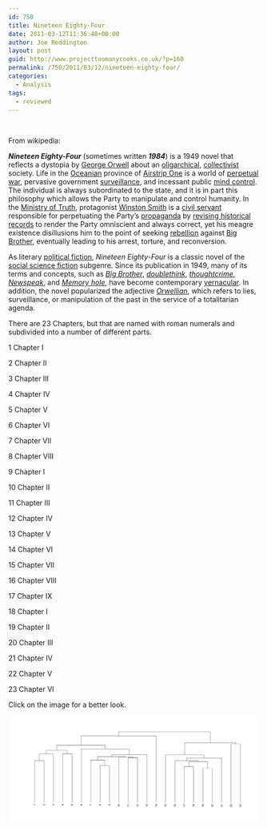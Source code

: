 ```yaml
---
id: 750
title: Nineteen Eighty-Four
date: 2011-03-12T11:36:48+00:00
author: Joe Reddington
layout: post
guid: http://www.projecttoomanycooks.co.uk/?p=160
permalink: /750/2011/03/12/nineteen-eighty-four/
categories:
  - Analysis
tags:
  - reviewed
---
```

&nbsp;

From wikipedia:

_**Nineteen Eighty-Four**_ (sometimes written _**1984**_) is a 1949 novel that reflects a dystopia by [George Orwell](http://en.wikipedia.org/wiki/George_Orwell) about an [oligarchical](http://en.wikipedia.org/wiki/Oligarchy "Oligarchy"), [collectivist](http://en.wikipedia.org/wiki/Collectivist "Collectivist") society. Life in the [Oceanian](http://en.wikipedia.org/wiki/Oceania_%28Nineteen_Eighty-Four%29 "Oceania (Nineteen Eighty-Four)") province of [Airstrip One](http://en.wikipedia.org/wiki/Airstrip_One "Airstrip One") is a world of [perpetual war](http://en.wikipedia.org/wiki/Perpetual_war), pervasive government [surveillance](http://en.wikipedia.org/wiki/Surveillance), and incessant public [mind control](http://en.wikipedia.org/wiki/Mind_control). The individual is always subordinated to the state, and it is in part this philosophy which allows the Party to manipulate and control humanity. In the [Ministry of Truth](http://en.wikipedia.org/wiki/Ministry_of_Truth), protagonist [Winston Smith](http://en.wikipedia.org/wiki/Winston_Smith) is a [civil servant](http://en.wikipedia.org/wiki/Civil_servant "Civil servant") responsible for perpetuating the Party&#8217;s [propaganda](http://en.wikipedia.org/wiki/Propaganda) by [revising historical records](http://en.wikipedia.org/wiki/Historical_revisionism_%28negationism%29 "Historical revisionism (negationism)") to render the Party omniscient and always correct, yet his meagre existence disillusions him to the point of seeking [rebellion](http://en.wikipedia.org/wiki/Rebellion) against [Big Brother](http://en.wikipedia.org/wiki/Big_Brother_%28Nineteen_Eighty-Four%29 "Big Brother (Nineteen Eighty-Four)"), eventually leading to his arrest, torture, and reconversion.

As literary [political fiction](http://en.wikipedia.org/wiki/Political_fiction), _Nineteen Eighty-Four_ is a classic novel of the [social science fiction](http://en.wikipedia.org/wiki/Social_science_fiction) subgenre. Since its publication in 1949, many of its terms and concepts, such as _[Big Brother](http://en.wikipedia.org/wiki/Big_Brother_%28Nineteen_Eighty-Four%29 "Big Brother (Nineteen Eighty-Four)")_, _[doublethink](http://en.wikipedia.org/wiki/Doublethink)_, _[thoughtcrime](http://en.wikipedia.org/wiki/Thoughtcrime)_, _[Newspeak](http://en.wikipedia.org/wiki/Newspeak)_, and _[Memory hole](http://en.wikipedia.org/wiki/Memory_hole)_, have become contemporary [vernacular](http://en.wikipedia.org/wiki/Vernacular). In addition, the novel popularized the adjective _[Orwellian](http://en.wikipedia.org/wiki/Orwellian)_, which refers to lies, surveillance, or manipulation of the past in the service of a totalitarian agenda.

There are 23 Chapters, but that are named with roman numerals and subdivided into a number of different parts.

1 Chapter I
  
2 Chapter II
  
3 Chapter III
  
4 Chapter IV
  
5 Chapter V
  
6 Chapter VI
  
7 Chapter VII
  
8 Chapter VIII
  
9 Chapter I
  
10 Chapter II
  
11 Chapter III
  
12 Chapter IV
  
13 Chapter V
  
14 Chapter VI
  
15 Chapter VII
  
16 Chapter VIII
  
17 Chapter IX
  
18 Chapter I
  
19 Chapter II
  
20 Chapter III
  
21 Chapter IV
  
22 Chapter V
  
23 Chapter VI

Click on the image for a better look.

![Alt text](/assets/uploads/2011/03/Dendrogram-7.png)
